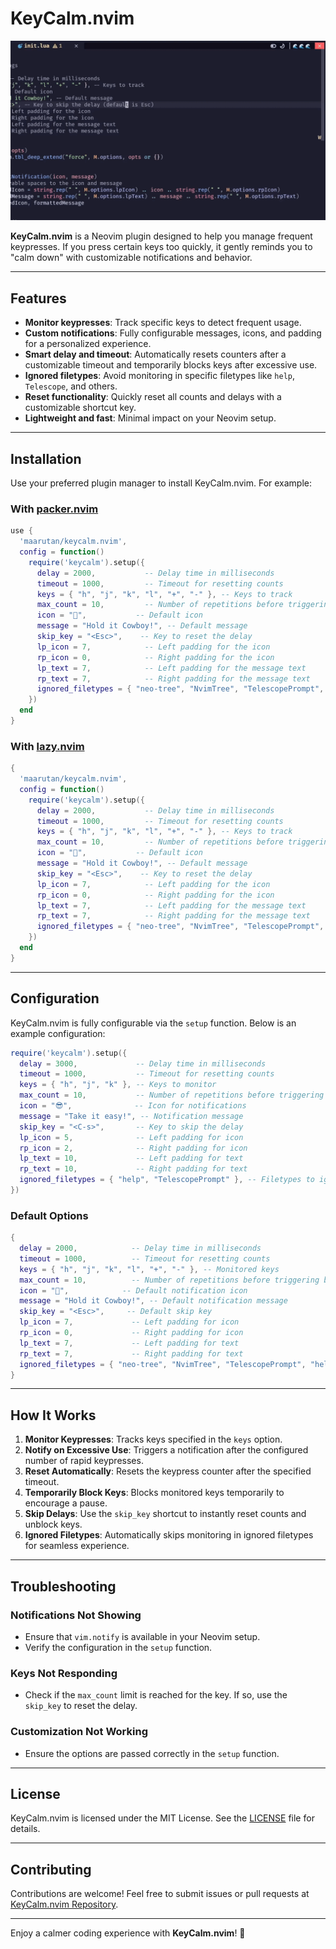 # KeyCalm.nvim

![KeyCalm Demo](./.github/keycalm.gif)

**KeyCalm.nvim** is a Neovim plugin designed to help you manage frequent keypresses. If you press certain keys too quickly, it gently reminds you to "calm down" with customizable notifications and behavior.

---

## Features

- **Monitor keypresses**: Track specific keys to detect frequent usage.
- **Custom notifications**: Fully configurable messages, icons, and padding for a personalized experience.
- **Smart delay and timeout**: Automatically resets counters after a customizable timeout and temporarily blocks keys after excessive use.
- **Ignored filetypes**: Avoid monitoring in specific filetypes like `help`, `Telescope`, and others.
- **Reset functionality**: Quickly reset all counts and delays with a customizable shortcut key.
- **Lightweight and fast**: Minimal impact on your Neovim setup.

---

## Installation

Use your preferred plugin manager to install KeyCalm.nvim. For example:

### With [packer.nvim](https://github.com/wbthomason/packer.nvim)

```lua
use {
  'maarutan/keycalm.nvim',
  config = function()
    require('keycalm').setup({
      delay = 2000,           -- Delay time in milliseconds
      timeout = 1000,         -- Timeout for resetting counts
      keys = { "h", "j", "k", "l", "+", "-" }, -- Keys to track
      max_count = 10,         -- Number of repetitions before triggering block
      icon = "🤠",           -- Default icon
      message = "Hold it Cowboy!", -- Default message
      skip_key = "<Esc>",    -- Key to reset the delay
      lp_icon = 7,            -- Left padding for the icon
      rp_icon = 0,            -- Right padding for the icon
      lp_text = 7,            -- Left padding for the message text
      rp_text = 7,            -- Right padding for the message text
      ignored_filetypes = { "neo-tree", "NvimTree", "TelescopePrompt", "help" }, -- Filetypes to ignore
    })
  end
}
```

### With [lazy.nvim](https://github.com/folke/lazy.nvim)

```lua
{
  'maarutan/keycalm.nvim',
  config = function()
    require('keycalm').setup({
      delay = 2000,           -- Delay time in milliseconds
      timeout = 1000,         -- Timeout for resetting counts
      keys = { "h", "j", "k", "l", "+", "-" }, -- Keys to track
      max_count = 10,         -- Number of repetitions before triggering block
      icon = "🤠",           -- Default icon
      message = "Hold it Cowboy!", -- Default message
      skip_key = "<Esc>",    -- Key to reset the delay
      lp_icon = 7,            -- Left padding for the icon
      rp_icon = 0,            -- Right padding for the icon
      lp_text = 7,            -- Left padding for the message text
      rp_text = 7,            -- Right padding for the message text
      ignored_filetypes = { "neo-tree", "NvimTree", "TelescopePrompt", "help" }, -- Filetypes to ignore
    })
  end
}
```

---

## Configuration

KeyCalm.nvim is fully configurable via the `setup` function. Below is an example configuration:

```lua
require('keycalm').setup({
  delay = 3000,             -- Delay time in milliseconds
  timeout = 1000,           -- Timeout for resetting counts
  keys = { "h", "j", "k" }, -- Keys to monitor
  max_count = 10,           -- Number of repetitions before triggering block
  icon = "😎",              -- Icon for notifications
  message = "Take it easy!", -- Notification message
  skip_key = "<C-s>",       -- Key to skip the delay
  lp_icon = 5,              -- Left padding for icon
  rp_icon = 2,              -- Right padding for icon
  lp_text = 10,             -- Left padding for text
  rp_text = 10,             -- Right padding for text
  ignored_filetypes = { "help", "TelescopePrompt" }, -- Filetypes to ignore
})
```

### Default Options

```lua
{
  delay = 2000,            -- Delay time in milliseconds
  timeout = 1000,          -- Timeout for resetting counts
  keys = { "h", "j", "k", "l", "+", "-" }, -- Monitored keys
  max_count = 10,          -- Number of repetitions before triggering block
  icon = "🤠",            -- Default notification icon
  message = "Hold it Cowboy!", -- Default notification message
  skip_key = "<Esc>",     -- Default skip key
  lp_icon = 7,             -- Left padding for icon
  rp_icon = 0,             -- Right padding for icon
  lp_text = 7,             -- Left padding for text
  rp_text = 7,             -- Right padding for text
  ignored_filetypes = { "neo-tree", "NvimTree", "TelescopePrompt", "help" }, -- Filetypes to ignore
}
```

---

## How It Works

1. **Monitor Keypresses**: Tracks keys specified in the `keys` option.
2. **Notify on Excessive Use**: Triggers a notification after the configured number of rapid keypresses.
3. **Reset Automatically**: Resets the keypress counter after the specified timeout.
4. **Temporarily Block Keys**: Blocks monitored keys temporarily to encourage a pause.
5. **Skip Delays**: Use the `skip_key` shortcut to instantly reset counts and unblock keys.
6. **Ignored Filetypes**: Automatically skips monitoring in ignored filetypes for seamless experience.

---

## Troubleshooting

### Notifications Not Showing

- Ensure that `vim.notify` is available in your Neovim setup.
- Verify the configuration in the `setup` function.

### Keys Not Responding

- Check if the `max_count` limit is reached for the key. If so, use the `skip_key` to reset the delay.

### Customization Not Working

- Ensure the options are passed correctly in the `setup` function.

---

## License

KeyCalm.nvim is licensed under the MIT License. See the [LICENSE](LICENSE) file for details.

---

## Contributing

Contributions are welcome! Feel free to submit issues or pull requests at [KeyCalm.nvim Repository](https://github.com/maarutan/keycalm.nvim).

---

Enjoy a calmer coding experience with **KeyCalm.nvim**! 🎉
